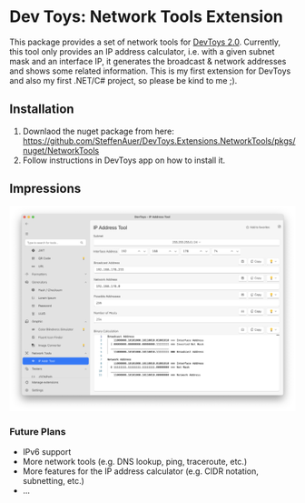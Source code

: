 # Dev Toys: Network Tools Extension

This package provides a set of network tools for [DevToys 2.0](https://devtoys.app/).
Currently, this tool only provides an IP address calculator, i.e. with a given subnet mask and an interface IP, it
generates the broadcast & network addresses and shows some related information.
This is my first extension for DevToys and also my first .NET/C# project, so please be kind to me ;).

## Installation

1. Downlaod the nuget package from
   here: https://github.com/SteffenAuer/DevToys.Extensions.NetworkTools/pkgs/nuget/NetworkTools
2. Follow instructions in DevToys app on how to install it.

## Impressions

![screenshot of IP calc tool](docs/img/ipcalc-tool.png)

### Future Plans

- IPv6 support
- More network tools (e.g. DNS lookup, ping, traceroute, etc.)
- More features for the IP address calculator (e.g. CIDR notation, subnetting, etc.)
- ...